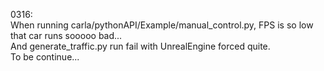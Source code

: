 0316:  
When running carla/pythonAPI/Example/manual_control.py, FPS is so low that car runs sooooo bad...  
And generate_traffic.py run fail with UnrealEngine forced quite.  
To be continue...  
